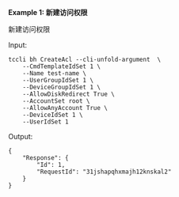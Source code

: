 **Example 1: 新建访问权限**

新建访问权限

Input: 

```
tccli bh CreateAcl --cli-unfold-argument  \
    --CmdTemplateIdSet 1 \
    --Name test-name \
    --UserGroupIdSet 1 \
    --DeviceGroupIdSet 1 \
    --AllowDiskRedirect True \
    --AccountSet root \
    --AllowAnyAccount True \
    --DeviceIdSet 1 \
    --UserIdSet 1
```

Output: 
```
{
    "Response": {
        "Id": 1,
        "RequestId": "31jshapqhxmajh12knskal2"
    }
}
```

